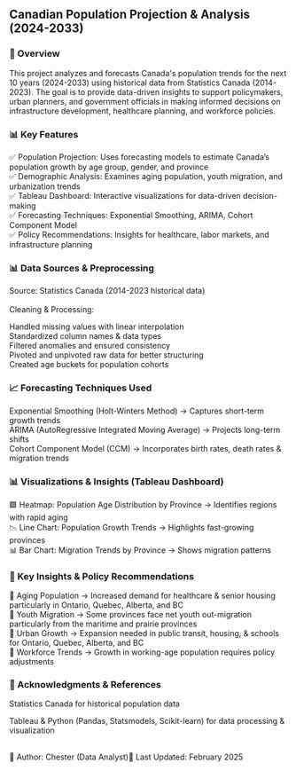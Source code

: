 ## Canadian Population Projection & Analysis (2024-2033)

### 📌 Overview

This project analyzes and forecasts Canada's population trends for the next 10 years (2024-2033) using historical data from Statistics Canada (2014-2023). The goal is to provide data-driven insights to support policymakers, urban planners, and government officials in making informed decisions on infrastructure development, healthcare planning, and workforce policies.<br>

### 📊 Key Features

✅ Population Projection: Uses forecasting models to estimate Canada’s population growth by age group, gender, and province<br>
✅ Demographic Analysis: Examines aging population, youth migration, and urbanization trends<br>
✅ Tableau Dashboard: Interactive visualizations for data-driven decision-making<br>
✅ Forecasting Techniques: Exponential Smoothing, ARIMA, Cohort Component Model<br>
✅ Policy Recommendations: Insights for healthcare, labor markets, and infrastructure planning<br>

### 📊 Data Sources & Preprocessing

Source: Statistics Canada (2014-2023 historical data)<br>
<br>
Cleaning & Processing:<br>

Handled missing values with linear interpolation<br>
Standardized column names & data types<br>
Filtered anomalies and ensured consistency<br>
Pivoted and unpivoted raw data for better structuring<br>
Created age buckets for population cohorts<br>

### 📈 Forecasting Techniques Used

Exponential Smoothing (Holt-Winters Method) → Captures short-term growth trends <br>
ARIMA (AutoRegressive Integrated Moving Average) → Projects long-term shifts<br>
Cohort Component Model (CCM) → Incorporates birth rates, death rates & migration trends<br>

### 📊 Visualizations & Insights (Tableau Dashboard)

🟩 Heatmap: Population Age Distribution by Province → Identifies regions with rapid aging<br>
📉 Line Chart: Population Growth Trends → Highlights fast-growing provinces<br>
📊 Bar Chart: Migration Trends by Province → Shows migration patterns<br>

### 📌 Key Insights & Policy Recommendations

🔹 Aging Population → Increased demand for healthcare & senior housing particularly in Ontario, Quebec, Alberta, and BC<br>
🔹 Youth Migration → Some provinces face net youth out-migration particularly from the maritime and prairie provinces<br>
🔹 Urban Growth → Expansion needed in public transit, housing, & schools for Ontario, Quebec, Alberta, and BC<br>
🔹 Workforce Trends → Growth in working-age population requires policy adjustments<br>

### 🔗 Acknowledgments & References

Statistics Canada for historical population data<br>

Tableau & Python (Pandas, Statsmodels, Scikit-learn) for data processing & visualization<br><br>

📌 Author: Chester (Data Analyst)📅 Last Updated: February 2025

